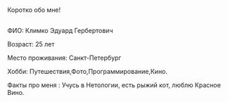# 
Коротко обо мне!
## 
ФИО: Климко Эдуард Гербертович

Возраст: 25 лет

Место проживания: Санкт-Петербург

Хобби: Путешествия,Фото,Программирование,Кино. 

Факты про меня : Учусь в Нетологии, есть рыжий кот, люблю Красное Вино. 